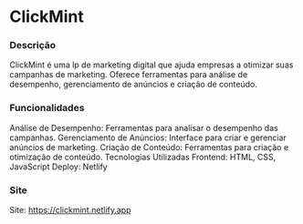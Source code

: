 <h1>ClickMint</h1>

### Descrição
ClickMint é uma lp de marketing digital que ajuda empresas a otimizar suas campanhas de marketing. Oferece ferramentas para análise de desempenho, gerenciamento de anúncios e criação de conteúdo.

### Funcionalidades
Análise de Desempenho: Ferramentas para analisar o desempenho das campanhas.
Gerenciamento de Anúncios: Interface para criar e gerenciar anúncios de marketing.
Criação de Conteúdo: Ferramentas para criação e otimização de conteúdo.
Tecnologias Utilizadas
Frontend: HTML, CSS, JavaScript
Deploy: Netlify

### Site

Site: https://clickmint.netlify.app
